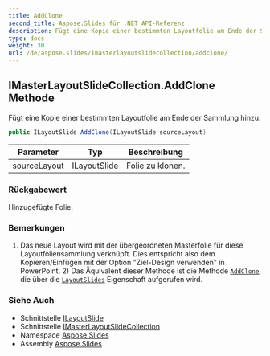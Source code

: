 ```yaml
---
title: AddClone
second_title: Aspose.Slides für .NET API-Referenz
description: Fügt eine Kopie einer bestimmten Layoutfolie am Ende der Sammlung hinzu.
type: docs
weight: 30
url: /de/aspose.slides/imasterlayoutslidecollection/addclone/
---
```


## IMasterLayoutSlideCollection.AddClone Methode

Fügt eine Kopie einer bestimmten Layoutfolie am Ende der Sammlung hinzu.

```csharp
public ILayoutSlide AddClone(ILayoutSlide sourceLayout)
```

| Parameter | Typ | Beschreibung |
| --- | --- | --- |
| sourceLayout | ILayoutSlide | Folie zu klonen. |

### Rückgabewert

Hinzugefügte Folie.

### Bemerkungen

1) Das neue Layout wird mit der übergeordneten Masterfolie für diese Layoutfoliensammlung verknüpft. Dies entspricht also dem Kopieren/Einfügen mit der Option "Ziel-Design verwenden" in PowerPoint. 2) Das Äquivalent dieser Methode ist die Methode [`AddClone`](../../igloballayoutslidecollection/addclone), die über die [`LayoutSlides`](../../ipresentation/layoutslides) Eigenschaft aufgerufen wird.

### Siehe Auch

* Schnittstelle [ILayoutSlide](../../ilayoutslide)
* Schnittstelle [IMasterLayoutSlideCollection](../../imasterlayoutslidecollection)
* Namespace [Aspose.Slides](../../imasterlayoutslidecollection)
* Assembly [Aspose.Slides](../../../)

<!-- DO NOT EDIT: generiert von xmldocmd für Aspose.Slides.dll -->